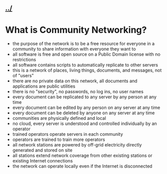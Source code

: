 ## [../](../)

#  What is Community Networking?

 - the purpose of the network is to be a free resource for everyone in a community to share information with everyone they want to
 - all software is free and open source on a Public Domain license with no restrictions
 - all software contains scripts to automatically replicate to other servers
 - this is a network of places, living things, documents, and messages, not of "users"
 - there are no private data on this network, all documents and applications are public utilities
 - there is no "security", no passwords, no log ins, no user names
 - every document can be replicated to any server by any person at any time
 - every document can be edited by any person on any server at any time
 - every document can be deleted by anyone on any server at any time
 - communities are physically defined and local
 - no cloud, every server is understood and controlled individually by an operator
 - trained operators operate servers in each community
 - operators are trained to train more operators
 - all network stations are powered by off-grid electricity directly generated and stored on site
 - all stations extend network coverage from other existing stations or existing Internet connections
 - the network can operate locally even if the Internet is disconnected




